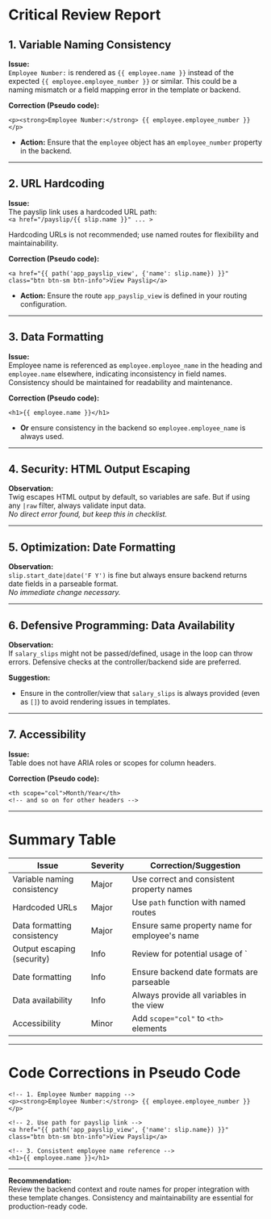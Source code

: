 # Critical Review Report

## 1. Variable Naming Consistency

**Issue:**  
`Employee Number:` is rendered as `{{ employee.name }}` instead of the expected `{{ employee.employee_number }}` or similar. This could be a naming mismatch or a field mapping error in the template or backend.

**Correction (Pseudo code):**
```twig
<p><strong>Employee Number:</strong> {{ employee.employee_number }}</p>
```
- **Action:** Ensure that the `employee` object has an `employee_number` property in the backend.

---

## 2. URL Hardcoding

**Issue:**  
The payslip link uses a hardcoded URL path:  
`<a href="/payslip/{{ slip.name }}" ... >`

Hardcoding URLs is not recommended; use named routes for flexibility and maintainability.

**Correction (Pseudo code):**
```twig
<a href="{{ path('app_payslip_view', {'name': slip.name}) }}" class="btn btn-sm btn-info">View Payslip</a>
```
- **Action:** Ensure the route `app_payslip_view` is defined in your routing configuration.

---

## 3. Data Formatting

**Issue:**  
Employee name is referenced as `employee.employee_name` in the heading and `employee.name` elsewhere, indicating inconsistency in field names. Consistency should be maintained for readability and maintenance.

**Correction (Pseudo code):**
```twig
<h1>{{ employee.name }}</h1>
```
- **Or** ensure consistency in the backend so `employee.employee_name` is always used.

---

## 4. Security: HTML Output Escaping

**Observation:**  
Twig escapes HTML output by default, so variables are safe. But if using any `|raw` filter, always validate input data.  
*No direct error found, but keep this in checklist.*

---

## 5. Optimization: Date Formatting

**Observation:**  
`slip.start_date|date('F Y')` is fine but always ensure backend returns date fields in a parseable format.  
*No immediate change necessary.*

---

## 6. Defensive Programming: Data Availability

**Observation:**  
If `salary_slips` might not be passed/defined, usage in the loop can throw errors. Defensive checks at the controller/backend side are preferred.

**Suggestion:**  
- Ensure in the controller/view that `salary_slips` is always provided (even as `[]`) to avoid rendering issues in templates.

---

## 7. Accessibility

**Issue:**  
Table does not have ARIA roles or scopes for column headers.

**Correction (Pseudo code):**
```twig
<th scope="col">Month/Year</th>
<!-- and so on for other headers -->
```

---

# Summary Table

| Issue         | Severity | Correction/Suggestion                                   |
|--------------|----------|---------------------------------------------------------|
| Variable naming consistency  | Major    | Use correct and consistent property names         |
| Hardcoded URLs               | Major    | Use `path` function with named routes             |
| Data formatting consistency  | Major    | Ensure same property name for employee's name     |
| Output escaping (security)   | Info     | Review for potential usage of `|raw`              |
| Date formatting              | Info     | Ensure backend date formats are parseable         |
| Data availability            | Info     | Always provide all variables in the view          |
| Accessibility                | Minor    | Add `scope="col"` to `<th>` elements              |

---

# Code Corrections in Pseudo Code

```twig
<!-- 1. Employee Number mapping -->
<p><strong>Employee Number:</strong> {{ employee.employee_number }}</p>

<!-- 2. Use path for payslip link -->
<a href="{{ path('app_payslip_view', {'name': slip.name}) }}" class="btn btn-sm btn-info">View Payslip</a>

<!-- 3. Consistent employee name reference -->
<h1>{{ employee.name }}</h1>
```

---

**Recommendation:**  
Review the backend context and route names for proper integration with these template changes. Consistency and maintainability are essential for production-ready code.